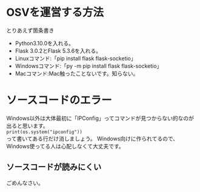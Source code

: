 # OSVを運営する方法
とりあえず箇条書き
 - Python3.10.0を入れる。
 - Flask 3.0.2とFlask 5.3.6を入れる。
 - Linuxコマンド:「pip install flask flask-socketio」
 - Windowsコマンド:「py -m pip install flask flask-socketio」
 - Macコマンド:Mac触ったことないです。知らない。
# ソースコードのエラー
Windows以外は大体最初に「IPConfig」ってコマンドが見つからない的なのが出ると思います。<br>
`print(os.system("ipconfig"))`<br>って書いてある行だけ消しましょう。
Windows向けに作られてるので、Windows使ってる人は心配しなくて大丈夫です。

## ソースコードが読みにくい
ごめんなさい。
